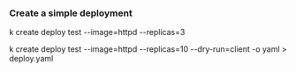 ### Create a simple deployment

k create deploy test --image=httpd --replicas=3

k create deploy test --image=httpd --replicas=10 --dry-run=client -o yaml > deploy.yaml